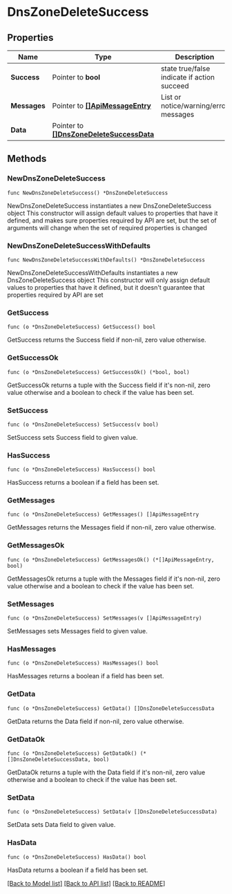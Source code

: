 # DnsZoneDeleteSuccess

## Properties

Name | Type | Description | Notes
------------ | ------------- | ------------- | -------------
**Success** | Pointer to **bool** | state true/false indicate if action succeed | [optional] 
**Messages** | Pointer to [**[]ApiMessageEntry**](ApiMessageEntry.md) | List or notice/warning/error messages | [optional] 
**Data** | Pointer to [**[]DnsZoneDeleteSuccessData**](DnsZoneDeleteSuccessData.md) |  | [optional] 

## Methods

### NewDnsZoneDeleteSuccess

`func NewDnsZoneDeleteSuccess() *DnsZoneDeleteSuccess`

NewDnsZoneDeleteSuccess instantiates a new DnsZoneDeleteSuccess object
This constructor will assign default values to properties that have it defined,
and makes sure properties required by API are set, but the set of arguments
will change when the set of required properties is changed

### NewDnsZoneDeleteSuccessWithDefaults

`func NewDnsZoneDeleteSuccessWithDefaults() *DnsZoneDeleteSuccess`

NewDnsZoneDeleteSuccessWithDefaults instantiates a new DnsZoneDeleteSuccess object
This constructor will only assign default values to properties that have it defined,
but it doesn't guarantee that properties required by API are set

### GetSuccess

`func (o *DnsZoneDeleteSuccess) GetSuccess() bool`

GetSuccess returns the Success field if non-nil, zero value otherwise.

### GetSuccessOk

`func (o *DnsZoneDeleteSuccess) GetSuccessOk() (*bool, bool)`

GetSuccessOk returns a tuple with the Success field if it's non-nil, zero value otherwise
and a boolean to check if the value has been set.

### SetSuccess

`func (o *DnsZoneDeleteSuccess) SetSuccess(v bool)`

SetSuccess sets Success field to given value.

### HasSuccess

`func (o *DnsZoneDeleteSuccess) HasSuccess() bool`

HasSuccess returns a boolean if a field has been set.

### GetMessages

`func (o *DnsZoneDeleteSuccess) GetMessages() []ApiMessageEntry`

GetMessages returns the Messages field if non-nil, zero value otherwise.

### GetMessagesOk

`func (o *DnsZoneDeleteSuccess) GetMessagesOk() (*[]ApiMessageEntry, bool)`

GetMessagesOk returns a tuple with the Messages field if it's non-nil, zero value otherwise
and a boolean to check if the value has been set.

### SetMessages

`func (o *DnsZoneDeleteSuccess) SetMessages(v []ApiMessageEntry)`

SetMessages sets Messages field to given value.

### HasMessages

`func (o *DnsZoneDeleteSuccess) HasMessages() bool`

HasMessages returns a boolean if a field has been set.

### GetData

`func (o *DnsZoneDeleteSuccess) GetData() []DnsZoneDeleteSuccessData`

GetData returns the Data field if non-nil, zero value otherwise.

### GetDataOk

`func (o *DnsZoneDeleteSuccess) GetDataOk() (*[]DnsZoneDeleteSuccessData, bool)`

GetDataOk returns a tuple with the Data field if it's non-nil, zero value otherwise
and a boolean to check if the value has been set.

### SetData

`func (o *DnsZoneDeleteSuccess) SetData(v []DnsZoneDeleteSuccessData)`

SetData sets Data field to given value.

### HasData

`func (o *DnsZoneDeleteSuccess) HasData() bool`

HasData returns a boolean if a field has been set.


[[Back to Model list]](../README.md#documentation-for-models) [[Back to API list]](../README.md#documentation-for-api-endpoints) [[Back to README]](../README.md)


